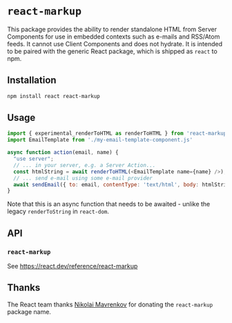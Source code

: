 # `react-markup`

This package provides the ability to render standalone HTML from Server Components for use in embedded contexts such as e-mails and RSS/Atom feeds. It cannot use Client Components and does not hydrate. It is intended to be paired with the generic React package, which is shipped as `react` to npm.

## Installation

```sh
npm install react react-markup
```

## Usage

```js
import { experimental_renderToHTML as renderToHTML } from 'react-markup';
import EmailTemplate from './my-email-template-component.js'

async function action(email, name) {
  "use server";
  // ... in your server, e.g. a Server Action...
  const htmlString = await renderToHTML(<EmailTemplate name={name} />);
  // ... send e-mail using some e-mail provider
  await sendEmail({ to: email, contentType: 'text/html', body: htmlString });
}
```

Note that this is an async function that needs to be awaited - unlike the legacy `renderToString` in `react-dom`.

## API

### `react-markup`

See https://react.dev/reference/react-markup

## Thanks

The React team thanks [Nikolai Mavrenkov](https://www.koluch.ru/) for donating the `react-markup` package name.
